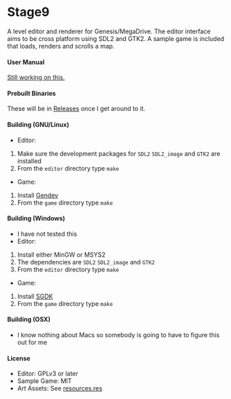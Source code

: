 # Stage9
A level editor and renderer for Genesis/MegaDrive. 
The editor interface aims to be cross platform using SDL2 and GTK2.
A sample game is included that loads, renders and scrolls a map.

#### User Manual
[Still working on this.](doc/MANUAL.md)

#### Prebuilt Binaries
These will be in [Releases](https://github.com/andwn/stage9/releases) once I get around to it.

#### Building (GNU/Linux)
- Editor:

1. Make sure the development packages for `SDL2` `SDL2_image` and `GTK2` are installed
2. From the `editor` directory type `make`

- Game:

1. Install [Gendev](https://github.com/kubilus1/gendev.git)
2. From the `game` directory type `make`

#### Building (Windows)
- I have not tested this
- Editor:

1. Install either MinGW or MSYS2
2. The dependencies are `SDL2` `SDL2_image` and `GTK2`
3. From the `editor` directory type `make`

- Game:

1. Install [SGDK](https://github.com/Stephane-D/SGDK.git)
2. From the `game` directory type `make`

#### Building (OSX)
- I know nothing about Macs so somebody is going to have to figure this out for me

#### License
- Editor: GPLv3 or later
- Sample Game: MIT
- Art Assets: See [resources.res](game/res/resources.res)
